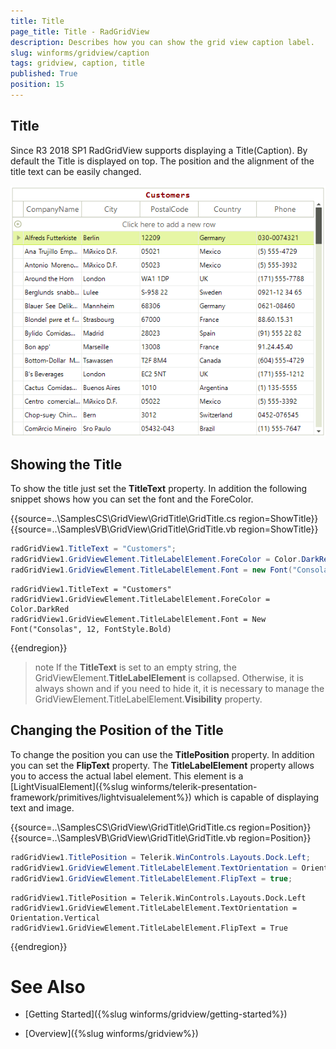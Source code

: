 ```yaml
---
title: Title
page_title: Title - RadGridView
description: Describes how you can show the grid view caption label.
slug: winforms/gridview/caption
tags: gridview, caption, title
published: True
position: 15
---
```


## Title

Since R3 2018 SP1 RadGridView supports displaying a Title(Caption). By default the Title is displayed on top. The position and the alignment of the title text can be easily changed. 

![WinForms RadGridView Title Text](images/gridview-caption001.png)

## Showing the Title

To show the title just set the __TitleText__ property. In addition the following snippet shows how you can set the font and the ForeColor.

{{source=..\SamplesCS\GridView\GridTitle\GridTitle.cs region=ShowTitle}} 
{{source=..\SamplesVB\GridView\GridTitle\GridTitle.vb region=ShowTitle}}

````C#
radGridView1.TitleText = "Customers";
radGridView1.GridViewElement.TitleLabelElement.ForeColor = Color.DarkRed;
radGridView1.GridViewElement.TitleLabelElement.Font = new Font("Consolas", 12, FontStyle.Bold);

````
````VB.NET
radGridView1.TitleText = "Customers"
radGridView1.GridViewElement.TitleLabelElement.ForeColor = Color.DarkRed
radGridView1.GridViewElement.TitleLabelElement.Font = New Font("Consolas", 12, FontStyle.Bold)

```` 

{{endregion}} 

>note If the **TitleText** is set to an empty string, the GridViewElement.**TitleLabelElement** is collapsed. Otherwise, it is always shown and if you need to hide it, it is necessary to manage the GridViewElement.TitleLabelElement.**Visibility** property. 

## Changing the Position of the Title

To change the position you can use the __TitlePosition__ property. In addition you can set the __FlipText__ property. The __TitleLabelElement__ property allows you to access the actual label element. This element is a [LightVisualElement]({%slug winforms/telerik-presentation-framework/primitives/lightvisualelement%}) which is capable of displaying text and image.


{{source=..\SamplesCS\GridView\GridTitle\GridTitle.cs region=Position}} 
{{source=..\SamplesVB\GridView\GridTitle\GridTitle.vb region=Position}}
````C#
radGridView1.TitlePosition = Telerik.WinControls.Layouts.Dock.Left;
radGridView1.GridViewElement.TitleLabelElement.TextOrientation = Orientation.Vertical;
radGridView1.GridViewElement.TitleLabelElement.FlipText = true;

````
````VB.NET
radGridView1.TitlePosition = Telerik.WinControls.Layouts.Dock.Left
radGridView1.GridViewElement.TitleLabelElement.TextOrientation = Orientation.Vertical
radGridView1.GridViewElement.TitleLabelElement.FlipText = True

````

{{endregion}} 


# See Also

* [Getting Started]({%slug winforms/gridview/getting-started%})

* [Overview]({%slug winforms/gridview%})
